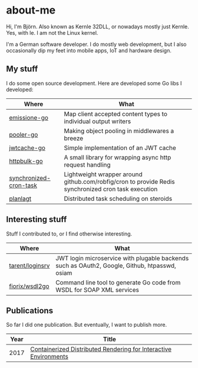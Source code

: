 # about-me

Hi, I'm Björn. Also known as Kernle 32DLL, or nowadays mostly just Kernle. Yes, with le. I am not the Linux kernel.

I'm a German software developer. I do mostly web development, but I also occasionally dip my feet into mobile apps,
IoT and hardware design.

## My stuff

I do some open source development. Here are developed some Go libs I developed:

| Where                                                                           | What                                                                                                |
|---------------------------------------------------------------------------------|-----------------------------------------------------------------------------------------------------|
| [emissione-go](https://github.com/kernle32dll/emissione-go)                     | Map client accepted content types to individual output writers                                      |
| [pooler-go](https://github.com/kernle32dll/pooler-go)                           | Making object pooling in middlewares a breeze                                                       |
| [jwtcache-go](https://github.com/kernle32dll/jwtcache-go)                       | Simple implementation of an JWT cache                                                               |
| [httpbulk-go](https://github.com/kernle32dll/httpbulk-go)                       | A small library for wrapping async http request handling                                            |
| [synchronized-cron-task](https://github.com/kernle32dll/synchronized-cron-task) | Lightweight wrapper around github.com/robfig/cron to provide Redis synchronized cron task execution |
| [planlagt](https://github.com/kernle32dll/planlagt)                             | Distributed task scheduling on steroids                                                             |

## Interesting stuff

Stuff I contributed to, or I find otherwise interesting.

| Where                                                 | What                                                                                          |
|-------------------------------------------------------|-----------------------------------------------------------------------------------------------|
| [tarent/loginsrv](https://github.com/tarent/loginsrv) | JWT login microservice with plugable backends such as OAuth2, Google, Github, htpasswd, osiam |
| [fiorix/wsdl2go](https://github.com/fiorix/wsdl2go)   | Command line tool to generate Go code from WSDL for SOAP XML services                         |

## Publications

So far I did one publication. But eventually, I want to publish more.

| Year | Title                                                                                                                               |
|------|-------------------------------------------------------------------------------------------------------------------------------------|
| 2017 | [Containerized Distributed Rendering for Interactive Environments](https://scholar.google.com/scholar?cluster=14416675114033328115) |
